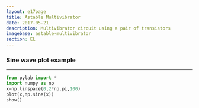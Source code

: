 ```yaml
---
layout: e17page
title: Astable Multivibrator
date: 2017-05-21
description: Multivibrator circuit using a pair of transistors
imagebase: astable-multivibrator
section: EL
---
```



### Sine wave plot example
---

```python
from pylab import *
import numpy as np
x=np.linspace(0,2*np.pi,100)
plot(x,np.sine(x))
show()
```


